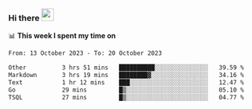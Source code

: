 ### Hi there <a href="https://www.gautamkrishnar.com/"><img src="https://media.giphy.com/media/hvRJCLFzcasrR4ia7z/giphy.gif" width="25px"></a>

📊 **This week I spent my time on**

<!--START_SECTION:waka-->

```txt
From: 13 October 2023 - To: 20 October 2023

Other          3 hrs 51 mins   ██████████░░░░░░░░░░░░░░░   39.59 %
Markdown       3 hrs 19 mins   ████████▓░░░░░░░░░░░░░░░░   34.16 %
Text           1 hr 12 mins    ███░░░░░░░░░░░░░░░░░░░░░░   12.47 %
Go             29 mins         █▒░░░░░░░░░░░░░░░░░░░░░░░   05.10 %
TSQL           27 mins         █▒░░░░░░░░░░░░░░░░░░░░░░░   04.77 %
```

<!--END_SECTION:waka-->
